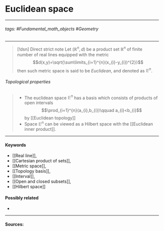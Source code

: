 # Euclidean space
***
###### tags: #Fundamental_math_objects #Geometry  
***
>[!dsn] Direct strict note
>Let $(\mathbb{R}^{n},d)$ be a product set $\mathbb{R}^{n}$ of finite number of real lines equipped with the metric
>$$d(x,y)=\sqrt{\sum\limits_{i=1}^{n}(x_{i}-y_{i})^{2}}$$
>then such metric space is said to be *Euclidean*, and denoted as $\mathbb{E}^{n}$.

###### Topological properties
>- The euclidean space $\mathbb{E}^{n}$ has a basis which consists of products of open intervals 
>  $$\prod_{i=1}^{n}(a_{i},b_{i})\qquad a_{i}<b_{i}$$
>  by [[Euclidean topology]]
>- Space $\mathbb{E}^{n}$ can be viewed as a Hilbert space with the [[Euclidean inner product]].

***
#### Keywords
- [[Real line]],
- [[Cartesian product of sets]],
- [[Metric space]],
- [[Topology basis]],
- [[Interval]],
- [[Open and closed subsets]],
- [[Hilbert space]]
#### Possibly related
- 
***
#### Sources: 